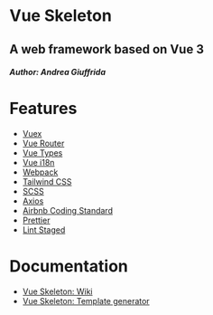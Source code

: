 # Vue Skeleton
## A web framework based on Vue 3
##### Author: Andrea Giuffrida

# Features 
- [Vuex](https://next.vuex.vuejs.org/)
- [Vue Router](https://next.router.vuejs.org/)
- [Vue Types](https://dwightjack.github.io/vue-types/)
- [Vue i18n](https://github.com/intlify/vue-i18n-next)
- [Webpack](https://webpack.js.org/)
- [Tailwind CSS](https://tailwindcss.com/)
- [SCSS](https://sass-lang.com/)
- [Axios](https://github.com/axios/axios)
- [Airbnb Coding Standard](https://github.com/airbnb/javascript)
- [Prettier](https://prettier.io/)
- [Lint Staged](https://github.com/okonet/lint-staged)

# Documentation
- [Vue Skeleton: Wiki]()
- [Vue Skeleton: Template generator]()
